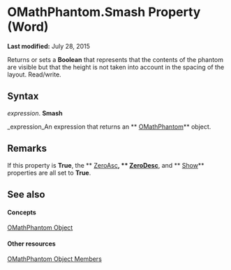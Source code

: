 
# OMathPhantom.Smash Property (Word)

 **Last modified:** July 28, 2015

Returns or sets a  **Boolean** that represents that the contents of the phantom are visible but that the height is not taken into account in the spacing of the layout. Read/write.

## Syntax

 _expression_. **Smash**

 _expression_An expression that returns an  ** [OMathPhantom](8aed370a-98bd-adda-11c1-2df7c213e0f3.md)** object.


## Remarks

If this property is  **True**, the  ** [ZeroAsc](127007db-ad86-4240-a4bf-b43eea67fbbc.md)**,  ** [ZeroDesc](56236b3e-6594-659d-8f04-40cda1393835.md)**, and  ** [Show](35ed60cf-90b2-db62-62b5-1da1cbc39a78.md)** properties are all set to **True**.


## See also


#### Concepts


 [OMathPhantom Object](8aed370a-98bd-adda-11c1-2df7c213e0f3.md)
#### Other resources


 [OMathPhantom Object Members](9fdddd9a-6ca3-cc63-9b64-c45a59dedc71.md)
